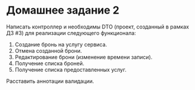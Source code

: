 # Домашнее задание 2

Написать контроллер и необходимы DTO (проект, созданный в рамках ДЗ #3) для реализации следующего функционала:
   1. Создание бронь на услугу сервиса.
   2. Отмена созданной брони.
   3. Редактирование брони (изменение времени записи).
   4. Получение списка броней.
   5. Получение списка предоставленных услуг.

Расставить аннотации валидации.